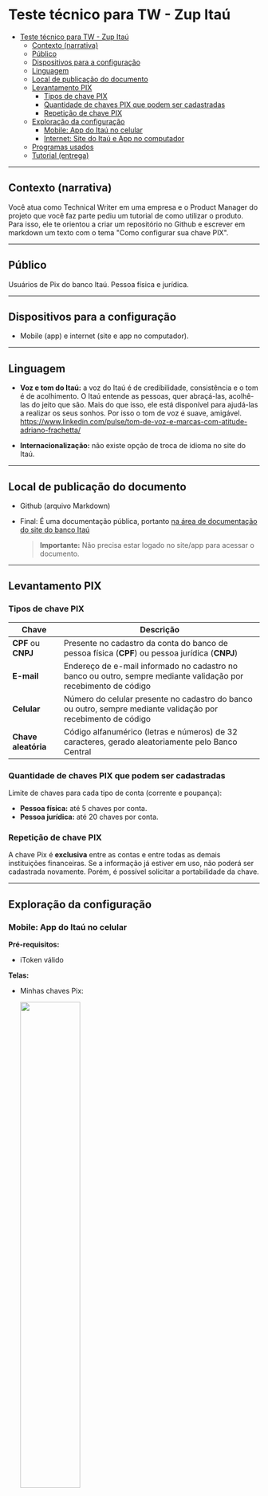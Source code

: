 # Teste técnico para TW - Zup Itaú

- [Teste técnico para TW - Zup Itaú](#teste-técnico-para-tw---zup-itaú)
  - [Contexto (narrativa)](#contexto-narrativa)
  - [Público](#público)
  - [Dispositivos para a configuração](#dispositivos-para-a-configuração)
  - [Linguagem](#linguagem)
  - [Local de publicação do documento](#local-de-publicação-do-documento)
  - [Levantamento PIX](#levantamento-pix)
    - [Tipos de chave PIX](#tipos-de-chave-pix)
    - [Quantidade de chaves PIX que podem ser cadastradas](#quantidade-de-chaves-pix-que-podem-ser-cadastradas)
    - [Repetição de chave PIX](#repetição-de-chave-pix)
  - [Exploração da configuração](#exploração-da-configuração)
    - [Mobile: App do Itaú no celular](#mobile-app-do-itaú-no-celular)
    - [Internet: Site do Itaú e App no computador](#internet-site-do-itaú-e-app-no-computador)
  - [Programas usados](#programas-usados)
  - [Tutorial (entrega)](#tutorial-entrega)

---

## Contexto (narrativa)

 Você atua como Technical Writer em uma empresa e o Product Manager do projeto que você faz parte pediu um tutorial de como utilizar o produto. Para isso, ele te orientou a criar um repositório no Github e escrever em markdown um texto com o tema "Como
 configurar sua chave PIX".

---

## Público

Usuários de Pix do banco Itaú. Pessoa física e jurídica.

---

## Dispositivos para a configuração

- Mobile (app) e internet (site e app no computador).

---

## Linguagem

- **Voz e tom do Itaú:** a voz do Itaú é de credibilidade, consistência e o tom é de acolhimento. O Itaú entende as pessoas, quer abraçá-las, acolhê-las do jeito que são. Mais do que isso, ele está disponível para ajudá-las a realizar os seus sonhos. Por isso o tom de voz é suave, amigável. <https://www.linkedin.com/pulse/tom-de-voz-e-marcas-com-atitude-adriano-frachetta/>
  
- **Internacionalização:** não existe opção de troca de idioma no site do Itaú.

---

## Local de publicação do documento

- Github (arquivo Markdown)
- Final: É uma documentação pública, portanto [na área de documentação do site do banco Itaú](https://www.itau.com.br/atendimento-itau/para-voce)
  
  > **Importante:** Não precisa estar logado no site/app para acessar o documento.

---

## Levantamento PIX

### Tipos de chave PIX

| Chave | Descrição |
| ----- | ----- |
| **CPF** ou **CNPJ** | Presente no cadastro da conta do banco de pessoa física (**CPF**) ou pessoa jurídica (**CNPJ**) |
| **E-mail** | Endereço de e-mail informado no cadastro no banco ou outro, sempre mediante validação por recebimento de código |
| **Celular**| Número do celular presente no cadastro do banco ou outro, sempre mediante validação por recebimento de código |
| **Chave aleatória**| Código alfanumérico (letras e números) de 32 caracteres, gerado aleatoriamente pelo Banco Central |

### Quantidade de chaves PIX que podem ser cadastradas

Limite de chaves para cada tipo de conta (corrente e poupança):

- **Pessoa física:** até 5 chaves por conta.
- **Pessoa jurídica:** até 20 chaves por conta.

### Repetição de chave PIX

A chave Pix é **exclusiva** entre as contas e entre todas as demais instituições financeiras. Se a informação já estiver em uso, não poderá ser cadastrada novamente. Porém, é possível solicitar a portabilidade da chave.

---

## Exploração da configuração

### Mobile: App do Itaú no celular

**Pré-requisitos:**

- iToken válido

**Telas:**

- Minhas chaves Pix:
  
  <img src=image/mobile-cadastrar-chave-pix.jpg width=50% height=auto>

- Seleção de tipos de chave Pix:
  
  <img src=image/mobile-cadastrar-chave-pix-tipos.jpg width=50% height=auto>

### Internet: Site do Itaú e App no computador

Utilizam praticamente a mesma interface.

**Pré-requisitos:**

- Site: Guardião Itaú 30 horas instalado.
- App no computador: instalação completa e iToken válido no app.
- Ambos: Acesso ao app Itaú no celular para a autenticação com o iToken QRCode no final do cadastro de chaves Pix.

**Telas:**

- Cadastro de chave
  ![cadastro de chave](image/site-cadastro-chave-pix-dados.png)

- Autenticação
  ![alt text](image/site-cadastro-chave-pix-autenticacao.png)

---

## Programas usados

- VSCode
- GitHub
- ShareX (Imagens)

---

## Tutorial (entrega)

O tutorial está disponível em:

- [Como configurar sua chave Pix](configurar-pix/configurar-chave-pix.md)
- [How to setup Pix key](configurar-pix/how_to_setup_pix_key.md)
